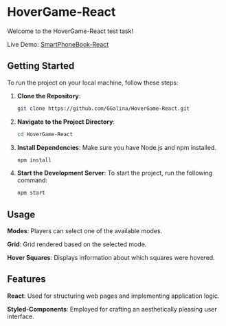 # HoverGame-React

Welcome to the HoverGame-React test task!

Live Demo: [SmartPhoneBook-React](https://ggalina.github.io/HoverGame-React/)

## Getting Started

To run the project on your local machine, follow these steps:

1. **Clone the Repository**:

   ```bash
   git clone https://github.com/GGalina/HoverGame-React.git


2. **Navigate to the Project Directory**:

    ```bash
    cd HoverGame-React

3. **Install Dependencies**:
Make sure you have Node.js and npm installed.

    ```bash
    npm install
    
4. **Start the Development Server**:
To start the project, run the following command:

    ```bash
    npm start

## Usage

**Modes**: Players can select one of the available modes.

**Grid**: Grid rendered based on the selected mode.

**Hover Squares**: Displays information about which squares were hovered.

## Features

**React**: Used for structuring web pages and implementing application logic.

**Styled-Components**: Employed for crafting an aesthetically pleasing user interface.

